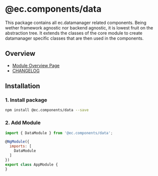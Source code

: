 # @ec.components/data

This package contains all ec.datamanager related components.
Being wether framework agnostic nor backend agnostic, it is lowest fruit on the abstraction tree.
It extends the classes of the core module to create datamanager specific classes that are then used in the components.

## Overview

- [Module Overview Page](https://entrecode.github.io/ec.components/modules/DataModule.html)
- [CHANGELOG](https://entrecode.github.io/ec.components/additional-documentation/changelog/data-changelog.html)

## Installation

### 1. Install package

```sh
npm install @ec.components/data --save
```

### 2. Add Module

```js
import { DataModule } from '@ec.components/data';

@NgModule({
  imports: [
    DataModule
  ]
})
export class AppModule {
}
```